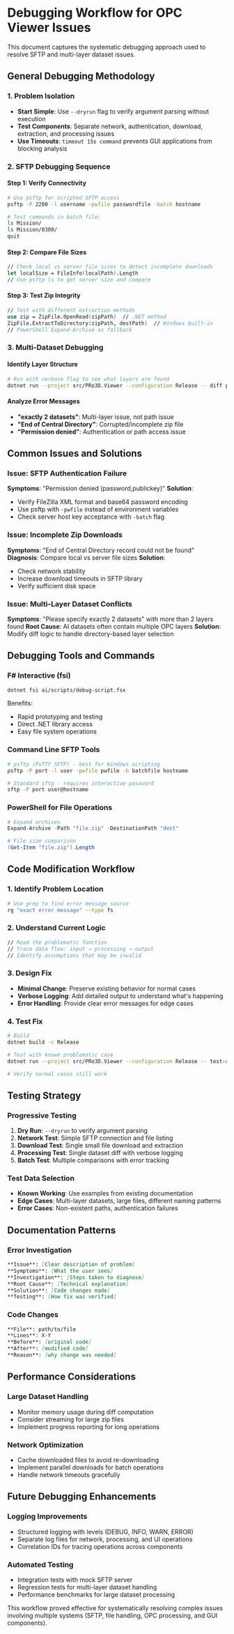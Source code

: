 # Debugging Workflow for OPC Viewer Issues

This document captures the systematic debugging approach used to resolve SFTP and multi-layer dataset issues.

## General Debugging Methodology

### 1. Problem Isolation
- **Start Simple**: Use `--dryrun` flag to verify argument parsing without execution
- **Test Components**: Separate network, authentication, download, extraction, and processing issues
- **Use Timeouts**: `timeout 15s command` prevents GUI applications from blocking analysis

### 2. SFTP Debugging Sequence

#### Step 1: Verify Connectivity
```bash
# Use psftp for scripted SFTP access
psftp -P 2200 -l username -pwfile passwordfile -batch hostname

# Test commands in batch file:
ls Mission/
ls Mission/0300/
quit
```

#### Step 2: Compare File Sizes
```fsharp
// Check local vs server file sizes to detect incomplete downloads
let localSize = FileInfo(localPath).Length
// Use psftp ls to get server size and compare
```

#### Step 3: Test Zip Integrity
```fsharp
// Test with different extraction methods
use zip = ZipFile.OpenRead(zipPath)  // .NET method
ZipFile.ExtractToDirectory(zipPath, destPath)  // Windows built-in
// PowerShell Expand-Archive as fallback
```

### 3. Multi-Dataset Debugging

#### Identify Layer Structure
```bash
# Run with verbose flag to see what layers are found
dotnet run --project src/PRo3D.Viewer --configuration Release -- diff path1 path2 --verbose
```

#### Analyze Error Messages
- **"exactly 2 datasets"**: Multi-layer issue, not path issue
- **"End of Central Directory"**: Corrupted/incomplete zip file
- **"Permission denied"**: Authentication or path access issue

## Common Issues and Solutions

### Issue: SFTP Authentication Failure
**Symptoms**: "Permission denied (password,publickey)"
**Solution**: 
- Verify FileZilla XML format and base64 password encoding
- Use psftp with `-pwfile` instead of environment variables
- Check server host key acceptance with `-batch` flag

### Issue: Incomplete Zip Downloads  
**Symptoms**: "End of Central Directory record could not be found"
**Diagnosis**: Compare local vs server file sizes
**Solution**: 
- Check network stability
- Increase download timeouts in SFTP library
- Verify sufficient disk space

### Issue: Multi-Layer Dataset Conflicts
**Symptoms**: "Please specify exactly 2 datasets" with more than 2 layers found
**Root Cause**: AI datasets often contain multiple OPC layers
**Solution**: Modify diff logic to handle directory-based layer selection

## Debugging Tools and Commands

### F# Interactive (fsi)
```bash
dotnet fsi ai/scripts/debug-script.fsx
```
Benefits:
- Rapid prototyping and testing
- Direct .NET library access
- Easy file system operations

### Command Line SFTP Tools
```bash
# psftp (PuTTY SFTP) - best for Windows scripting
psftp -P port -l user -pwfile pwfile -b batchfile hostname

# Standard sftp - requires interactive password
sftp -P port user@hostname
```

### PowerShell for File Operations
```powershell
# Expand archives
Expand-Archive -Path "file.zip" -DestinationPath "dest"

# File size comparison
(Get-Item "file.zip").Length
```

## Code Modification Workflow

### 1. Identify Problem Location
```bash
# Use grep to find error message source
rg "exact error message" --type fs
```

### 2. Understand Current Logic
```fsharp
// Read the problematic function
// Trace data flow: input → processing → output
// Identify assumptions that may be invalid
```

### 3. Design Fix
- **Minimal Change**: Preserve existing behavior for normal cases
- **Verbose Logging**: Add detailed output to understand what's happening
- **Error Handling**: Provide clear error messages for edge cases

### 4. Test Fix
```bash
# Build
dotnet build -c Release

# Test with known problematic case
dotnet run --project src/PRo3D.Viewer --configuration Release -- test-args

# Verify normal cases still work
```

## Testing Strategy

### Progressive Testing
1. **Dry Run**: `--dryrun` to verify argument parsing
2. **Network Test**: Simple SFTP connection and file listing
3. **Download Test**: Single small file download and extraction
4. **Processing Test**: Single dataset diff with verbose logging
5. **Batch Test**: Multiple comparisons with error tracking

### Test Data Selection
- **Known Working**: Use examples from existing documentation
- **Edge Cases**: Multi-layer datasets, large files, different naming patterns
- **Error Cases**: Non-existent paths, authentication failures

## Documentation Patterns

### Error Investigation
```markdown
**Issue**: [Clear description of problem]
**Symptoms**: [What the user sees]
**Investigation**: [Steps taken to diagnose]
**Root Cause**: [Technical explanation]
**Solution**: [Code changes made]
**Testing**: [How fix was verified]
```

### Code Changes
```markdown
**File**: path/to/file
**Lines**: X-Y
**Before**: [original code]
**After**: [modified code]
**Reason**: [why change was needed]
```

## Performance Considerations

### Large Dataset Handling
- Monitor memory usage during diff computation
- Consider streaming for large zip files
- Implement progress reporting for long operations

### Network Optimization
- Cache downloaded files to avoid re-downloading
- Implement parallel downloads for batch operations
- Handle network timeouts gracefully

## Future Debugging Enhancements

### Logging Improvements
- Structured logging with levels (DEBUG, INFO, WARN, ERROR)
- Separate log files for network, processing, and UI operations
- Correlation IDs for tracing operations across components

### Automated Testing
- Integration tests with mock SFTP server
- Regression tests for multi-layer dataset handling
- Performance benchmarks for large dataset processing

This workflow proved effective for systematically resolving complex issues involving multiple systems (SFTP, file handling, OPC processing, and GUI components).